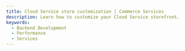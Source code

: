 ```yaml
---
title: Cloud Service store customization | Commerce Services
description: Learn how to customize your Cloud Service storefront.
keywords:
  - Backend Development
  - Performance
  - Services
---
```

